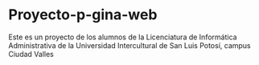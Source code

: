 # Proyecto-p-gina-web
Este es un proyecto de los alumnos de la Licenciatura de Informática Administrativa de la Universidad Intercultural de San Luis Potosí, campus Ciudad Valles
